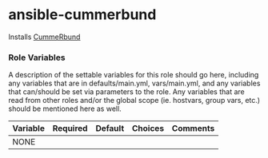# ansible-cummerbund

Installs [CummeRbund](http://compbio.mit.edu/cummeRbund/manual_2_0.html)

### Role Variables

A description of the settable variables for this role should go here, including any variables that are in defaults/main.yml, vars/main.yml, and any variables that can/should be set via parameters to the role. Any variables that are read from other roles and/or the global scope (ie. hostvars, group vars, etc.) should be mentioned here as well.

| Variable                | Required | Default | Choices                   | Comments                                   |
|-------------------------|----------|---------|---------------------------|--------------------------------------------|
| NONE                    |          |         |                           |                                            |
